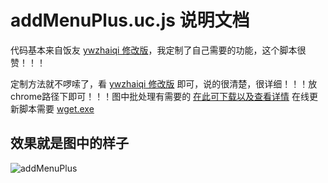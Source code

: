 addMenuPlus.uc.js 说明文档
=======

代码基本来自饭友 [ywzhaiqi 修改版](https://github.com/ywzhaiqi/userChromeJS/tree/master/addmenuPlus)，我定制了自己需要的功能，这个脚本很赞！！！

定制方法就不啰嗦了，看 [ywzhaiqi 修改版](https://github.com/ywzhaiqi/userChromeJS/tree/master/addmenuPlus) 即可，说的很清楚，很详细！！！放chrome路径下即可！！！图中批处理有需要的 [在此可下载以及查看详情](https://github.com/defpt/Batch) 在线更新脚本需要   [wget.exe]( http://pan.baidu.com/share/link?shareid=557590&uk=1426575002)

效果就是图中的样子
-------------
![addMenuPlus](https://github.com/defpt/userChromeJs/blob/master/addMenuPlus/addmenu.png?raw=true)
